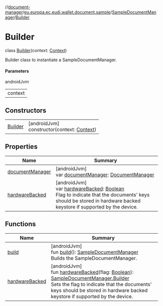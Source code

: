 //[document-manager](../../../../index.md)/[eu.europa.ec.eudi.wallet.document.sample](../../index.md)/[SampleDocumentManager](../index.md)/[Builder](index.md)

# Builder

class [Builder](index.md)(context: [Context](https://developer.android.com/reference/kotlin/android/content/Context.html))

Builder class to instantiate a SampleDocumentManager.

#### Parameters

androidJvm

| |
|---|
| context |

## Constructors

| | |
|---|---|
| [Builder](-builder.md) | [androidJvm]<br>constructor(context: [Context](https://developer.android.com/reference/kotlin/android/content/Context.html)) |

## Properties

| Name | Summary |
|---|---|
| [documentManager](document-manager.md) | [androidJvm]<br>var [documentManager](document-manager.md): [DocumentManager](../../../eu.europa.ec.eudi.wallet.document/-document-manager/index.md) |
| [hardwareBacked](hardware-backed.md) | [androidJvm]<br>var [hardwareBacked](hardware-backed.md): [Boolean](https://kotlinlang.org/api/latest/jvm/stdlib/kotlin/-boolean/index.html)<br>Flag to indicate that the documents' keys should be stored in hardware backed keystore if supported by the device. |

## Functions

| Name                                 | Summary                                                                                                                                                                                                                                                                                                                      |
|--------------------------------------|------------------------------------------------------------------------------------------------------------------------------------------------------------------------------------------------------------------------------------------------------------------------------------------------------------------------------|
| [build](build.md)                    | [androidJvm]<br>fun [build](build.md)(): [SampleDocumentManager](../index.md)<br>Builds the SampleDocumentManager.                                                                                                                                                                                                           |
| [hardwareBacked](hardware-backed.md) | [androidJvm]<br>fun [hardwareBacked](hardware-backed.md)(flag: [Boolean](https://kotlinlang.org/api/latest/jvm/stdlib/kotlin/-boolean/index.html)): [SampleDocumentManager.Builder](index.md)<br>Sets the flag to indicate that the documents' keys should be stored in hardware backed keystore if supported by the device. |
